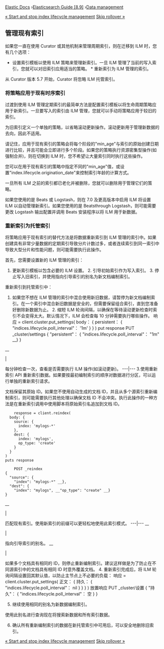 

[Elastic Docs](/guide/) ›[Elasticsearch Guide [8.9]](index.md) ›[Data
management](data-management.md)

[« Start and stop index lifecycle management](start-stop-ilm.md) [Skip
rollover »](skipping-rollover.md)

## 管理现有索引

如果您一直在使用 Curator 或其他机制来管理周期索引，则在迁移到 ILM 时，您有几个选项：

* 设置索引模板以使用 ILM 策略来管理新索引。一旦 ILM 管理了当前的写入索引，您就可以对旧索引应用适当的策略。  * 重新索引为 ILM 管理的索引。

从 Curator 版本 5.7 开始，Curator 将忽略 ILM 托管索引。

### 将策略应用于现有时序索引

过渡到使用 ILM 管理定期索引的最简单方法是配置索引模板以将生命周期策略应用于新索引。一旦要写入的索引由 ILM 管理，您就可以手动将策略应用于较旧的索引。

为旧索引定义一个单独的策略，以省略滚动更新操作。滚动更新用于管理新数据的去向，因此不适用。

请记住，应用于现有索引的策略会将每个阶段的"min_age"与索引的原始创建日期进行比较，并且可能会立即进行多个阶段。如果您的策略执行资源密集型操作(如强制合并)，则在切换到 ILM 时，您不希望让大量索引同时执行这些操作。

您可以在用于现有索引的策略中指定不同的"min_age"值，或设置"index.lifecycle.origination_date"来控制索引年龄的计算方式。

一旦所有 ILM 之前的索引都已老化并被删除，您就可以删除用于管理它们的策略。

如果您使用的是 Beats 或 Logstash，则在 7.0 及更高版本中启用 ILM 将设置 ILM 以自动管理新索引。如果您使用的是 Beatsthrough Logstash，则可能需要更改 Logstash 输出配置并调用 Beats 安装程序以将 ILM 用于新数据。

### 重新索引为托管索引

将策略应用于现有索引的替代方法是将数据重新索引到 ILM 管理的索引中。如果创建具有非常少量数据的定期索引导致分片计数过多，或者连续索引到同一索引中导致大型分片和性能问题，则可能需要执行此操作。

首先，您需要设置新的 ILM 管理的索引：

1. 更新索引模板以包含必要的 ILM 设置。  2. 引导初始索引作为写入索引。  3. 停止写入旧索引，并使用指向引导索引的别名为新文档编制索引。

重新索引到托管索引中：

1. 如果您不想在 ILM 管理的索引中混合使用新旧数据，请暂停为新文档编制索引。在一个索引中混合新旧数据是安全的，但需要保留组合索引，直到您准备好删除新数据为止。  2. 缩短 ILM 轮询间隔，以确保在等待滚动更新检查时索引不会变得太大。默认情况下，ILM 会检查每 10 分钟需要执行哪些操作。           响应 = client.cluster.put_settings( body： { persistent： { "indices.lifecycle.poll_interval"： '1m' } } ) put response PUT _cluster/settings { "persistent"： { "indices.lifecycle.poll_interval"： "1m" __} }

__

|

每分钟检查一次，查看是否需要执行 ILM 操作(如滚动更新)。   ---|--- 3.使用重新索引 API 重新索引数据。如果要按最初编制索引的顺序对数据进行分区，可以运行单独的重新索引请求。

文档保留其原始 ID。如果您不使用自动生成的文档 ID，并且从多个源索引重新编制索引，则可能需要执行其他处理以确保文档 ID 不会冲突。执行此操作的一种方法是在重新索引调用中使用脚本将原始索引名追加到文档 ID。

    
        response = client.reindex(
      body: {
        source: {
          index: 'mylogs-*'
        },
        dest: {
          index: 'mylogs',
          op_type: 'create'
        }
      }
    )
    puts response
    
        POST _reindex
    {
      "source": {
        "index": "mylogs-*" __},
      "dest": {
        "index": "mylogs", __"op_type": "create" __}
    }

__

|

匹配现有索引。使用新索引的前缀可以更轻松地使用此索引模式。   ---|---    __

|

指向引导索引的别名。   __

|

如果多个文档具有相同的 ID，则停止重新编制索引。建议这样做是为了防止在不同源索引中的文档具有相同 ID 时意外覆盖文档。     4. 重新索引完成后，将 ILM 轮询间隔设置回其默认值，以防止主节点上不必要的负载： 响应 = client.cluster.put_settings( 正文： { 持久： { "indices.lifecycle.poll_interval"： nil } } } ) 放置响应 PUT _cluster/设置 { "持久"： { "indices.lifecycle.poll_interval"： 空 } }

5. 继续使用相同的别名为新数据编制索引。

使用此别名进行查询现在将搜索新数据和所有索引数据。

6. 确认所有重新编制索引的数据在新托管索引中可用后，可以安全地删除旧索引。

[« Start and stop index lifecycle management](start-stop-ilm.md) [Skip
rollover »](skipping-rollover.md)
